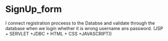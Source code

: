 # SignUp_form
I connect registration proceess to the Databse and validate through the database when we login whether it is wrong username ans password.  (JSP + SERVLET +JDBC + HTML + CSS +JAVASCRIPT))
